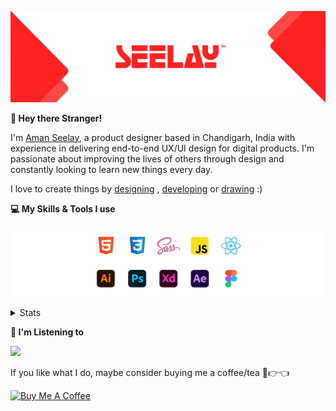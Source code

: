 [![banner](./images/seelay.svg)](https://www.seelay.in)

**👋 Hey there Stranger!**

I'm [Aman Seelay](https://www.seelay.in), a product designer based in Chandigarh, India with experience in delivering end-to-end UX/UI design for digital products. I'm passionate about improving the lives of others through design and constantly looking to learn new things every day.

I love to create things by [designing](https://www.seelay.in/#work) , [developing](https://www.seelay.in/#projects) or [drawing](https://art.seelay.in) :)

**💻 My Skills & Tools I use**

[![banner](./images/skills&tools.svg)](https://www.seelay.in/about)

<details>
  <summary>Stats</summary>

---

<!--START_SECTION:waka-->
![Profile Views](http://img.shields.io/badge/Profile%20Views-0-blue)

**🐱 My GitHub Data** 

> 🏆 90 Contributions in the Year 2023
 > 
> 📦 698.5 kB Used in GitHub's Storage 
 > 
> 💼 Opted to Hire
 > 
> 📜 1 Public Repository 
 > 
> 🔑 45 Private Repositories  
 > 
**I'm a Night 🦉** 

```text
🌞 Morning      145 commits       ████░░░░░░░░░░░░░░░░░░░░░   17.51 % 
🌆 Daytime      105 commits       ███░░░░░░░░░░░░░░░░░░░░░░   12.68 % 
🌃 Evening      211 commits       ██████░░░░░░░░░░░░░░░░░░░   25.48 % 
🌙 Night        367 commits       ███████████░░░░░░░░░░░░░░   44.32 % 

```
📅 **I'm Most Productive on Sunday** 

```text
Monday         152 commits       ████░░░░░░░░░░░░░░░░░░░░░   18.36 % 
Tuesday        120 commits       ███░░░░░░░░░░░░░░░░░░░░░░   14.49 % 
Wednesday       86 commits       ██░░░░░░░░░░░░░░░░░░░░░░░   10.39 % 
Thursday       112 commits       ███░░░░░░░░░░░░░░░░░░░░░░   13.53 % 
Friday          67 commits       ██░░░░░░░░░░░░░░░░░░░░░░░   08.09 % 
Saturday       104 commits       ███░░░░░░░░░░░░░░░░░░░░░░   12.56 % 
Sunday         187 commits       █████░░░░░░░░░░░░░░░░░░░░   22.58 % 

```


📊 **This Week I Spent My Time On** 

```text
⌚︎ Time Zone: Asia/Kolkata

💬 Programming Languages: 
No Activity Tracked This Week

🔥 Editors: 
No Activity Tracked This Week

💻 Operating System: 
No Activity Tracked This Week

```

**I Mostly Code in JavaScript** 

```text
JavaScript               30 repos            ████████████████░░░░░░░░░   63.83 % 
TypeScript               14 repos            ███████░░░░░░░░░░░░░░░░░░   29.79 % 
Java                     3 repos             █░░░░░░░░░░░░░░░░░░░░░░░░   06.38 % 

```



 Last Updated on 17/02/2023 06:41:43 UTC
<!--END_SECTION:waka-->

---

 </details>

**🎵 I'm Listening to**

<object data="https://now-play.vercel.app/api/generate?uid=7a17a86e-d6b7-43b5-8d9c-1d6dae42a779" >

  <img src="https://now-play.vercel.app/api/generate?uid=7a17a86e-d6b7-43b5-8d9c-1d6dae42a779" />

</object>

If you like what I do, maybe consider buying me a coffee/tea 🥺👉👈

<a href="https://www.buymeacoffee.com/seelay" target="_blank"><img src="https://cdn.buymeacoffee.com/buttons/v2/default-red.png" alt="Buy Me A Coffee" width="150" ></a>
